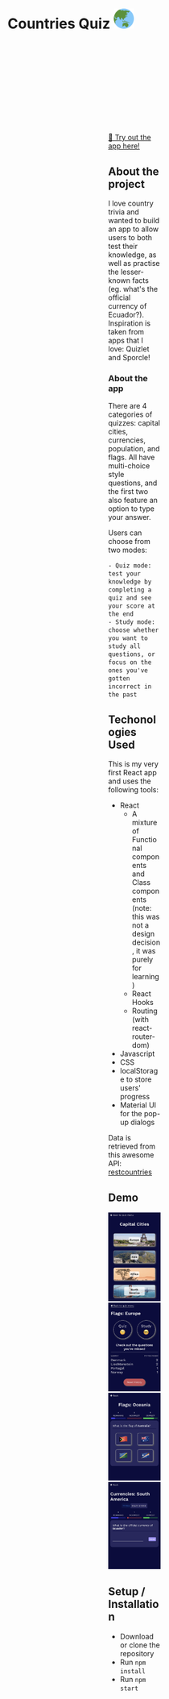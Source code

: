 <h1 align="left">
  Countries Quiz   

  <img src="https://raw.githubusercontent.com/rszeredi/countries-quiz/main/public/favicon_io/android-chrome-192x192.png" alt="countries quiz logo" width="40">
</h1>
<div style="margin: 200px;">
  
[🔗 Try out the app here!](https://rszeredi.github.io/countries-quiz)
  
## About the project
I love country trivia and wanted to build an app to allow users to both test their knowledge, as well as practise the lesser-known facts (eg. what's the official currency of Ecuador?). Inspiration is taken from apps that I love: Quizlet and Sporcle!

  ### About the app
  There are 4 categories of quizzes: capital cities, currencies, population, and flags. All have multi-choice style questions, and the first two also feature an option to type your answer.

  Users can choose from two modes:
  
    - Quiz mode: test your knowledge by completing a quiz and see your score at the end
    - Study mode: choose whether you want to study all questions, or focus on the ones you've gotten incorrect in the past
  
## Techonologies Used
This is my very first React app and uses the following tools:
  - React
    - A mixture of Functional components and Class components (note: this was not a design decision, it was purely for learning)
    - React Hooks 
    - Routing (with react-router-dom)
  - Javascript
  - CSS
  - localStorage to store users' progress
  - Material UI for the pop-up dialogs

Data is retrieved from this awesome API: [restcountries](https://restcountries.com/v3.1/all)
  
## Demo
<img src="https://raw.githubusercontent.com/rszeredi/countries-quiz/main/public/app_screenshots/IMG_2145.jpg" width="240px" alt="quiz menu screenshot" />
<img src="https://raw.githubusercontent.com/rszeredi/countries-quiz/main/public/app_screenshots/IMG_2152.jpg" width="240px" alt="progress tracker screenshot" />
<img src="https://raw.githubusercontent.com/rszeredi/countries-quiz/main/public/app_screenshots/IMG_2153.jpg" width="240px" alt="multi-choice example" />
<img src="https://raw.githubusercontent.com/rszeredi/countries-quiz/main/public/app_screenshots/IMG_2149.jpg" width="240px" alt="type your answer example" />
  
## Setup / Installation
  - Download or clone the repository
  - Run `npm install`
  - Run `npm start`
 
